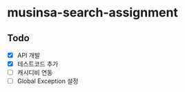 # musinsa-search-assignment

## Todo

* [x] API 개발
* [x] 테스트코드 추가 
* [ ] 캐시디비 연동 
* [ ] Global Exception 설정